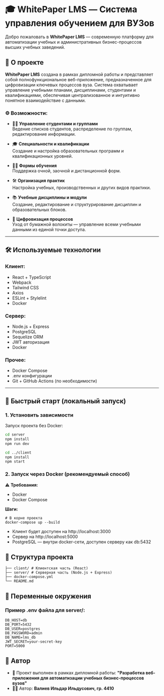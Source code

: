 # 🎓 WhitePaper LMS — Система управления обучением для ВУЗов

Добро пожаловать в **WhitePaper LMS** — современную платформу для автоматизации учебных и административных бизнес-процессов высших учебных заведений.

## 📌 О проекте

**WhitePaper LMS** создана в рамках дипломной работы и представляет собой полнофункциональное веб-приложение, предназначенное для цифровизации ключевых процессов вуза. Система охватывает управление учебными планами, дисциплинами, студентами и квалификациями, обеспечивая централизованное и интуитивно понятное взаимодействие с данными.

### ⚙️ Возможности:
- 👨‍🎓 **Управление студентами и группами**  
  Ведение списков студентов, распределение по группам, редактирование информации.

- 🎓 **Специальности и квалификации**  
  Создание и настройка образовательных программ и квалификационных уровней.

- 🧑‍🏫 **Формы обучения**  
  Поддержка очной, заочной и дистанционной форм.

- 🛠️ **Организация практик**  
  Настройка учебных, производственных и других видов практики.

- 📚 **Учебные дисциплины и модули**  
  Создание, редактирование и структурирование дисциплин и образовательных блоков.

- 💼 **Цифровизация процессов**  
  Уход от бумажной волокиты — управление всеми учебными данными из единой точки доступа.

---

## 🛠 Используемые технологии

### Клиент:
- React + TypeScript
- Webpack
- Tailwind CSS
- Axios
- ESLint + Stylelint
- Docker

### Сервер:
- Node.js + Express
- PostgreSQL
- Sequelize ORM
- JWT авторизация
- Docker

### Прочее:
- Docker Compose
- .env конфигурации
- Git + GitHub Actions (по необходимости)

---

## 🚀 Быстрый старт (локальный запуск)

### 1. Установить зависимости
Запуск проекта без Docker:

```bash
cd server
npm install
npm run dev

cd ../client
npm install
npm start
```

### 2. Запуск через Docker (рекомендуемый способ)
⚠️ **Требования:**
- Docker
- Docker Compose

**Шаги:**
```
# В корне проекта
docker-compose up --build
```
- Клиент будет доступен на http://localhost:3000
- Сервер на http://localhost:5000
- PostgreSQL — внутри docker-сети, доступен серверу как db:5432

## 📂 Структура проекта
```
├── client/ # Клиентская часть (React)
├── server/ # Серверная часть (Node.js + Express)
├── docker-compose.yml
└── README.md
```

## 📎 Переменные окружения

### Пример .env файла для server/:
```
DB_HOST=db
DB_PORT=5432
DB_USER=postgres
DB_PASSWORD=admin
DB_NAME=lms_db
JWT_SECRET=your-secret-key
PORT=5000
```

## 🤝 Автор
- 📘 Проект выполнен в рамках дипломной работы: **"Разработка веб-приложения для автоматизации учебных бизнес-процессов вузов"**
- 👨‍💻 Автор: **Валиев Ильдар Ильдусович, гр. 4410**
